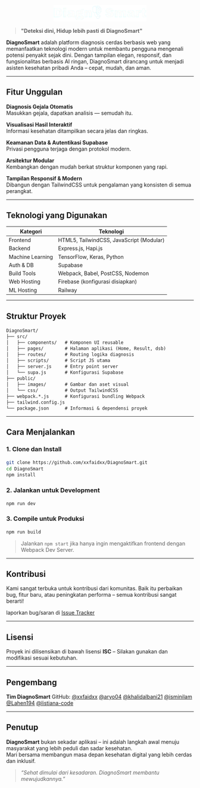 <p align="center">
  <img src="public/images/icon.png" alt="DiagnoSmart Icon" width="250"/>
</p>

> **"Deteksi dini, Hidup lebih pasti di DiagnoSmart"**

**DiagnoSmart** adalah platform diagnosis cerdas berbasis web yang memanfaatkan teknologi modern untuk membantu pengguna mengenali potensi penyakit sejak dini. Dengan tampilan elegan, responsif, dan fungsionalitas berbasis AI ringan, DiagnoSmart dirancang untuk menjadi asisten kesehatan pribadi Anda – cepat, mudah, dan aman.

---

## Fitur Unggulan

 **Diagnosis Gejala Otomatis**  
Masukkan gejala, dapatkan analisis — semudah itu.

 **Visualisasi Hasil Interaktif**  
Informasi kesehatan ditampilkan secara jelas dan ringkas.

 **Keamanan Data & Autentikasi Supabase**  
Privasi pengguna terjaga dengan protokol modern.

 **Arsitektur Modular**  
Kembangkan dengan mudah berkat struktur komponen yang rapi.

 **Tampilan Responsif & Modern**  
Dibangun dengan TailwindCSS untuk pengalaman yang konsisten di semua perangkat.

---

##  Teknologi yang Digunakan

| Kategori         | Teknologi                                  |
|------------------|--------------------------------------------|
| Frontend         | HTML5, TailwindCSS, JavaScript (Modular)   |
| Backend          | Express.js, Hapi.js                        |
| Machine Learning | TensorFlow, Keras, Python                  |
| Auth & DB        | Supabase                                   |
| Build Tools      | Webpack, Babel, PostCSS, Nodemon           |
| Web Hosting      | Firebase (konfigurasi disiapkan)           |
| ML Hosting       | Railway                                    |

---

##  Struktur Proyek

```
DiagnoSmart/
├── src/
│   ├── components/   # Komponen UI reusable
│   ├── pages/        # Halaman aplikasi (Home, Result, dsb)
│   ├── routes/       # Routing logika diagnosis
│   ├── scripts/      # Script JS utama
│   ├── server.js     # Entry point server
│   └── supa.js       # Konfigurasi Supabase
├── public/
│   ├── images/       # Gambar dan aset visual
│   └── css/          # Output TailwindCSS
├── webpack.*.js      # Konfigurasi bundling Webpack
├── tailwind.config.js
└── package.json      # Informasi & dependensi proyek
```

---

##  Cara Menjalankan

### 1. Clone dan Install

```bash
git clone https://github.com/xxfaidxx/DiagnoSmart.git
cd DiagnoSmart
npm install
```

### 2. Jalankan untuk Development

```bash
npm run dev
```

### 3. Compile untuk Produksi

```bash
npm run build
```

> Jalankan `npm start` jika hanya ingin mengaktifkan frontend dengan Webpack Dev Server.

---

## Kontribusi

Kami sangat terbuka untuk kontribusi dari komunitas. Baik itu perbaikan bug, fitur baru, atau peningkatan performa – semua kontribusi sangat berarti!

 laporkan bug/saran di [Issue Tracker](https://github.com/xxfaidxx/DiagnoSmart/issues)

---

##  Lisensi

Proyek ini dilisensikan di bawah lisensi **ISC** – Silakan gunakan dan modifikasi sesuai kebutuhan.

---

##  Pengembang

**Tim DiagnoSmart**
 GitHub: [@xxfaidxx](https://github.com/xxfaidxx) [@aryo04](https://github.com/aryo04) [@khalidalbani21](https://github.com/khalidalbani21) [@isminilam](https://github.com/isminilam) [@Lahen194](https://github.com/Lahen194) [@listiana-code](https://github.com/listiana-code)

---

##  Penutup

**DiagnoSmart** bukan sekadar aplikasi – ini adalah langkah awal menuju masyarakat yang lebih peduli dan sadar kesehatan.  
Mari bersama membangun masa depan kesehatan digital yang lebih cerdas dan inklusif.

> _“Sehat dimulai dari kesadaran. DiagnoSmart membantu mewujudkannya.”_
